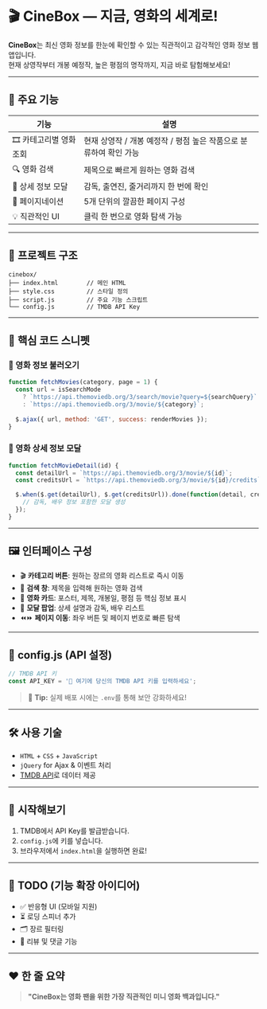 # 🎬 CineBox — 지금, 영화의 세계로!

**CineBox**는 최신 영화 정보를 한눈에 확인할 수 있는 직관적이고 감각적인 영화 정보 웹앱입니다.  
현재 상영작부터 개봉 예정작, 높은 평점의 명작까지, 지금 바로 탐험해보세요!

---

## 🌟 주요 기능

| 기능 | 설명 |
|------|------|
| 🎞 카테고리별 영화 조회 | 현재 상영작 / 개봉 예정작 / 평점 높은 작품으로 분류하여 확인 가능 |
| 🔍 영화 검색 | 제목으로 빠르게 원하는 영화 검색 |
| 🧾 상세 정보 모달 | 감독, 출연진, 줄거리까지 한 번에 확인 |
| 📄 페이지네이션 | 5개 단위의 깔끔한 페이지 구성 |
| 💡 직관적인 UI | 클릭 한 번으로 영화 탐색 가능 |

---

## 📁 프로젝트 구조

```
cinebox/
├── index.html        // 메인 HTML
├── style.css         // 스타일 정의
├── script.js         // 주요 기능 스크립트
└── config.js         // TMDB API Key
```

---

## 🧩 핵심 코드 스니펫

### 🔸 영화 정보 불러오기

```javascript
function fetchMovies(category, page = 1) {
  const url = isSearchMode 
    ? `https://api.themoviedb.org/3/search/movie?query=${searchQuery}`
    : `https://api.themoviedb.org/3/movie/${category}`;
  
  $.ajax({ url, method: 'GET', success: renderMovies });
}
```

### 🔸 영화 상세 정보 모달

```javascript
function fetchMovieDetail(id) {
  const detailUrl = `https://api.themoviedb.org/3/movie/${id}`;
  const creditsUrl = `https://api.themoviedb.org/3/movie/${id}/credits`;

  $.when($.get(detailUrl), $.get(creditsUrl)).done(function(detail, credits) {
    // 감독, 배우 정보 포함한 모달 생성
  });
}
```

---

## 🖼 인터페이스 구성

- 🎬 **카테고리 버튼**: 원하는 장르의 영화 리스트로 즉시 이동  
- 🔎 **검색 창**: 제목을 입력해 원하는 영화 검색  
- 🎥 **영화 카드**: 포스터, 제목, 개봉일, 평점 등 핵심 정보 표시  
- 📑 **모달 팝업**: 상세 설명과 감독, 배우 리스트  
- ⏪⏩ **페이지 이동**: 좌우 버튼 및 페이지 번호로 빠른 탐색  

---

## 🔐 config.js (API 설정)

```javascript
// TMDB API 키
const API_KEY = '🔑 여기에 당신의 TMDB API 키를 입력하세요';
```

> 💬 **Tip:** 실제 배포 시에는 `.env`를 통해 보안 강화하세요!

---

## 🛠 사용 기술

- `HTML` + `CSS` + `JavaScript`
- `jQuery` for Ajax & 이벤트 처리
- [TMDB API](https://www.themoviedb.org/documentation/api)로 데이터 제공

---

## 🚀 시작해보기

1. TMDB에서 API Key를 발급받습니다.
2. `config.js`에 키를 넣습니다.
3. 브라우저에서 `index.html`을 실행하면 완료!

---

## 📌 TODO (기능 확장 아이디어)

- ✅ 반응형 UI (모바일 지원)
- ⏳ 로딩 스피너 추가
- 🗂 장르 필터링
- 💬 리뷰 및 댓글 기능

---

## ❤️ 한 줄 요약

> **"CineBox는 영화 팬을 위한 가장 직관적인 미니 영화 백과입니다."**
